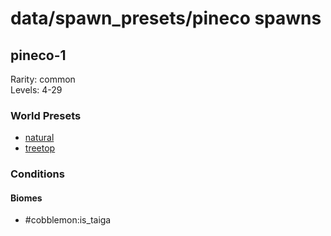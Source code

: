 # data/spawn_presets/pineco spawns  
  
## pineco-1  
Rarity: common  
Levels: 4-29  
  
### World Presets  
* [natural](/data/world_presets/natural.md)  
* [treetop](/data/world_presets/treetop.md)  
  
### Conditions  
  
#### Biomes  
  * #cobblemon:is_taiga
  
